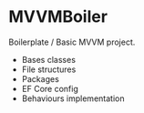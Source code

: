 # MVVMBoiler
Boilerplate / Basic MVVM project.
- Bases classes
- File structures
- Packages
- EF Core config
- Behaviours implementation
